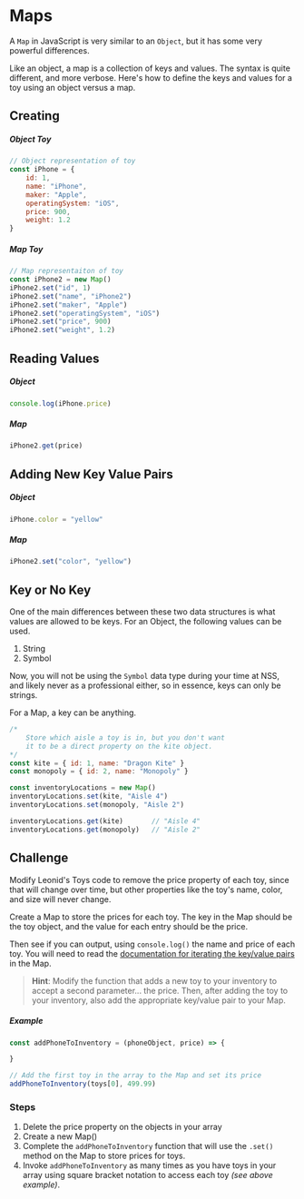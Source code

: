 # Maps

A `Map` in JavaScript is very similar to an `Object`, but it has some very powerful differences.

Like an object, a map is a collection of keys and values. The syntax is quite different, and more verbose. Here's how to define the keys and values for a toy using an object versus a map.

## Creating

##### Object Toy

```js
// Object representation of toy
const iPhone = {
    id: 1,
    name: "iPhone",
    maker: "Apple",
    operatingSystem: "iOS",
    price: 900,
    weight: 1.2
}
```

##### Map Toy

```js
// Map representaiton of toy
const iPhone2 = new Map()
iPhone2.set("id", 1)
iPhone2.set("name", "iPhone2")
iPhone2.set("maker", "Apple")
iPhone2.set("operatingSystem", "iOS")
iPhone2.set("price", 900)
iPhone2.set("weight", 1.2)
```

## Reading Values

##### Object

```js
console.log(iPhone.price)
```

##### Map

```js
iPhone2.get(price)
```

## Adding New Key Value Pairs

##### Object

```js
iPhone.color = "yellow"
```

##### Map

```js
iPhone2.set("color", "yellow")
```

## Key or No Key

One of the main differences between these two data structures is what values are allowed to be keys. For an Object, the following values can be used.

1. String
1. Symbol

Now, you will not be using the `Symbol` data type during your time at NSS, and likely never as a professional either, so in essence, keys can only be strings.

For a Map, a key can be anything.

```js
/*
    Store which aisle a toy is in, but you don't want
    it to be a direct property on the kite object.
*/
const kite = { id: 1, name: "Dragon Kite" }
const monopoly = { id: 2, name: "Monopoly" }

const inventoryLocations = new Map()
inventoryLocations.set(kite, "Aisle 4")
inventoryLocations.set(monopoly, "Aisle 2")

inventoryLocations.get(kite)       // "Aisle 4"
inventoryLocations.get(monopoly)   // "Aisle 2"
```

## Challenge

Modify Leonid's Toys code to remove the price property of each toy, since that will change over time, but other properties like the toy's name, color, and size will never change.

Create a Map to store the prices for each toy. The key in the Map should be the toy object, and the value for each entry should be the price.

Then see if you can output, using `console.log()` the name and price of each toy. You will need to read the [documentation for iterating the key/value pairs](http://xahlee.info/js/js_iterate_map.html) in the Map.

> **Hint**: Modify the function that adds a new toy to your inventory to accept a second parameter... the price. Then, after adding the toy to your inventory, also add the appropriate key/value pair to your Map.
>

##### Example
```js
const addPhoneToInventory = (phoneObject, price) => {

}

// Add the first toy in the array to the Map and set its price
addPhoneToInventory(toys[0], 499.99)
```

### Steps

1. Delete the price property on the objects in your array
2. Create a new Map()
3. Complete the `addPhoneToInventory` function that will use the `.set()` method on the Map to store prices for toys.
4. Invoke `addPhoneToInventory` as many times as you have toys in your array using square bracket notation to access each toy _(see above example)_.